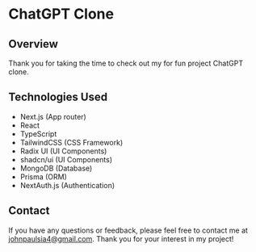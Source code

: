 # ChatGPT Clone

## Overview

Thank you for taking the time to check out my for fun project ChatGPT clone.

## Technologies Used

- Next.js (App router)
- React
- TypeScript
- TailwindCSS (CSS Framework)
- Radix UI (UI Components)
- shadcn/ui (UI Components)
- MongoDB (Database)
- Prisma (ORM)
- NextAuth.js (Authentication)

## Contact

If you have any questions or feedback, please feel free to contact me at johnpaulsia4@gmail.com. Thank you for your interest in my project!
